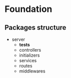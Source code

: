 # Foundation

## Packages structure

- server
  - **tests**
  - controllers
  - initializers
  - services
  - routes
  - middlewares
